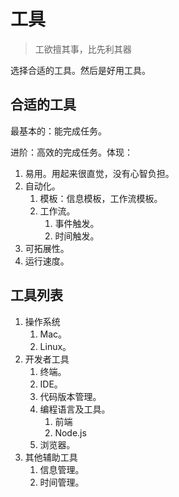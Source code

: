 # 工具
> 工欲擅其事，比先利其器

选择合适的工具。然后是好用工具。

## 合适的工具
最基本的：能完成任务。

进阶：高效的完成任务。体现：
1. 易用。用起来很直觉，没有心智负担。
2. 自动化。
   1. 模板：信息模板，工作流模板。
   2. 工作流。
      1. 事件触发。
      2. 时间触发。
3. 可拓展性。
4. 运行速度。

## 工具列表
1. 操作系统
   1. Mac。
   2. Linux。
2. 开发者工具
   1. 终端。
   2. IDE。
   3. 代码版本管理。
   4. 编程语言及工具。
      1. 前端
      2. Node.js
   5. 浏览器。
3. 其他辅助工具
   1. 信息管理。
   2. 时间管理。
